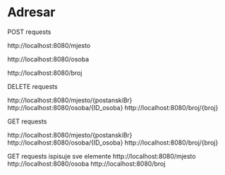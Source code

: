# Adresar

POST requests

http://localhost:8080/mjesto

http://localhost:8080/osoba

http://localhost:8080/broj

DELETE requests

http://localhost:8080/mjesto/{postanskiBr}
http://localhost:8080/osoba/{ID_osoba}
http://localhost:8080/broj/{broj}

GET requests 

http://localhost:8080/mjesto/{postanskiBr}
http://localhost:8080/osoba/{ID_osoba}
http://localhost:8080/broj/{broj}

GET requests
ispisuje sve elemente
http://localhost:8080/mjesto  
http://localhost:8080/osoba
http://localhost:8080/broj
